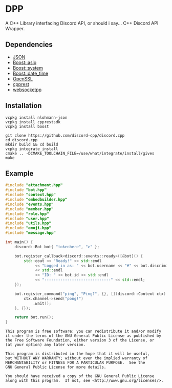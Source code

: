 # DPP
A C++ Library interfacing Discord API, or should i say... C++ Discord API Wrapper.

## Dependencies
- [JSON](https://github.com/nlohmann/json)
- [Boost::asio](https://www.boost.org/)
- [Boost::system](https://www.boost.org/)
- [Boost::date_time](https://www.boost.org/)
- [OpenSSL](https://www.openssl.org/)
- [cpprest](https://github.com/microsoft/cpprestsdk)
- [websocketpp](https://github.com/zaphoyd/websocketpp)

## Installation
```
vcpkg install nlohmann-json
vcpkg install cpprestsdk
vcpkg install boost

git clone https://github.com/discord-cpp/discord.cpp
cd discord.cpp
mkdir build && cd build
vcpkg integrate install
cmake .. -DCMAKE_TOOLCHAIN_FILE=/use/what/integrate/install/gives
make
```

## Example
```cpp
#include "attachment.hpp"
#include "bot.hpp"
#include "context.hpp"
#include "embedbuilder.hpp"
#include "events.hpp"
#include "member.hpp"
#include "role.hpp"
#include "user.hpp"
#include "utils.hpp"
#include "emoji.hpp"
#include "message.hpp"

int main() {
    discord::Bot bot{ "tokenhere", ">" };

    bot.register_callback<discord::events::ready>([&bot]() {
        std::cout << "Ready!" << std::endl
             << "Logged in as: " << bot.username << "#" << bot.discriminator
             << std::endl
             << "ID: " << bot.id << std::endl
             << "-----------------------------" << std::endl;
    });

    bot.register_command("ping", "Ping?", {}, [](discord::Context ctx) {
        ctx.channel->send("pong!")
            .wait();
    }, {});

    return bot.run();
}
```

```
This program is free software: you can redistribute it and/or modify
it under the terms of the GNU General Public License as published by
the Free Software Foundation, either version 3 of the License, or
(at your option) any later version.

This program is distributed in the hope that it will be useful,
but WITHOUT ANY WARRANTY; without even the implied warranty of
MERCHANTABILITY or FITNESS FOR A PARTICULAR PURPOSE.  See the
GNU General Public License for more details.

You should have received a copy of the GNU General Public License
along with this program.  If not, see <http://www.gnu.org/licenses/>.
```
